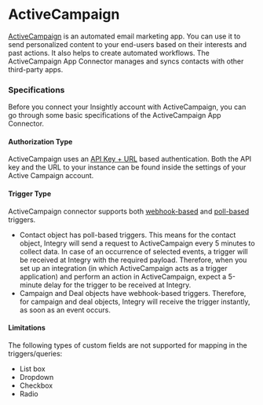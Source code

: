 # ActiveCampaign

[ActiveCampaign](https://www.integry.io/apps/activecampaign) is an automated email marketing app. You can use it to send personalized content to your end-users based on their interests and past actions. It also helps to create automated workflows. The ActiveCampaign App Connector manages and syncs contacts with other third-party apps.&#x20;

### Specifications  <a href="#specifications-0-0" id="specifications-0-0"></a>

Before you connect your Insightly account with ActiveCampaign, you can go through some basic specifications of the ActiveCampaign App Connector.&#x20;

#### Authorization Type  <a href="#authorization-type-0-1" id="authorization-type-0-1"></a>

ActiveCampaign uses an [API Key + URL](https://support.integry.io/hc/en-us/articles/11112617800985-Authentication-Types-Supported-in-Integry) based authentication. Both the API key and the URL to your instance can be found inside the settings of your Active Campaign account.

#### &#x20;

#### Trigger Type <a href="#trigger-type-0-3" id="trigger-type-0-3"></a>

ActiveCampaign connector supports both [webhook-based](https://tray.io/documentation/connectors/triggers/webhook-trigger/) and [poll-based](https://www.testpreptraining.com/tutorial/describe-polling-triggers-and-their-usage/) triggers.

* Contact object has poll-based triggers. This means for the contact object, Integry will send a request to ActiveCampaign every 5 minutes to collect data. In case of an occurrence of selected events, a trigger will be received at Integry with the required payload. Therefore, when you set up an integration (in which ActiveCampaign acts as a trigger application) and perform an action in ActiveCampaign, expect a 5-minute delay for the trigger to be received at Integry.
* Campaign and Deal objects have webhook-based triggers. Therefore, for campaign and deal objects, Integry will receive the trigger instantly, as soon as an event occurs.

#### Limitations <a href="#limitations-0-4" id="limitations-0-4"></a>

The following types of custom fields are not supported for mapping in the triggers/queries:

* List box
* Dropdown
* Checkbox
* Radio
